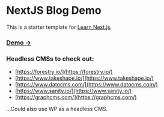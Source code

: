 # NextJS Blog Demo
This is a starter template for [Learn Next.js](https://nextjs.org/learn).

### [Demo &rarr;](https://next-blog-sigma-bice.vercel.app/)

### Headless CMSs to check out:
* [https://forestry.io/](https://forestry.io/)
* [https://www.takeshape.io/](https://www.takeshape.io/)
* [https://www.datocms.com/](https://www.datocms.com/)
* [https://www.sanity.io/](https://www.sanity.io/)
* [https://graphcms.com/](https://graphcms.com/)

...Could also use WP as a headless CMS.



